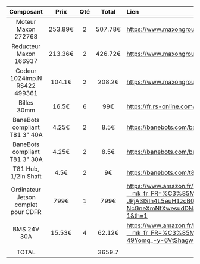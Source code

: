 |Composant|Prix|Qté|Total|Lien|
|:----:|:---:|:---:|:---:|:----|
|Moteur Maxon 272768|253.89€|2|507.78€|https://www.maxongroup.fr/maxon/view/catalog/|
|Reducteur Maxon 166937|213.36€|2|426.72€|https://www.maxongroup.fr/maxon/view/catalog/|
|Codeur 1024imp.N RS422 499361|104.1€|2|208.2€|https://www.maxongroup.fr/maxon/view/catalog/|
|Billes 30mm|16.5€|6|99€|https://fr.rs-online.com/web/p/billes-porteuses/2006385|
|BaneBots compliant T81 3" 40A|4.25€|2|8.5€|https://banebots.com/banebots-compliant-wheel-3-x-0-8-hub-mount-40a-orange/|
|BaneBots compliant T81 3" 30A|4.25€|2|8.5€|https://banebots.com/banebots-compliant-wheel-3-x-0-8-hub-mount-30a-green/|
|T81 Hub, 1/2in Shaft|4.5€|2|9€|https://banebots.com/t81-hub-1-2in-shaft/|
|Ordinateur Jetson complet pour CDFR|799€|1|799€|https://www.amazon.fr/Yahboom-Development-Microphone-Intelligence-Ubuntu20-04/dp/B0CDC8V25M/ref=sr_1_1?__mk_fr_FR=%C3%85M%C3%85%C5%BD%C3%95%C3%91&crid=2MMPI6ROE09QA&dib=eyJ2IjoiMSJ9.r36tlX5osV1ZbJhjq5HcspyfoMgOz8wBxo0i0t1p88FJaaOg02_s78EXuHQMm13zBtciLDK66k9dVqhQO98Err3DY25iFP9qdnKNW-TRSgDX_56CsXDbM-vnHEYAAvUDYRzpBpG2sVzSwFQMSCPYhhamCUaaZ-JPjA3ISlh4L5euH1zcB0AxmtQ_I0PhbBY9-NcGneXmNfXwesudDN8G1bZcPflmV1pbWGqZpGMEJn4nt26S6k4PX_rSXO82vPRtwQj_RX59Hcz8BLL_zX1AkseMyUmrFBm2szbTiUcf0Ow.lYybyZnb1AeLKKcIjFG7xtqVhsMIIUV9IoenxROFL5w&dib_tag=se&keywords=nvidia%2Bjetson%2Borion%2Bnx&qid=1727426016&sprefix=nvidia%2Bjetson%2Borin%2Bnx%2Caps%2C102&sr=8-1&th=1|
|BMS 24V 30A|15.53€|4|62.12€|https://www.amazon.fr/DALY-Batterie-protection-d%C3%A9quilibrage-batterie/dp/B09151BX18/ref=sr_1_9?__mk_fr_FR=%C3%85M%C3%85%C5%BD%C3%95%C3%91&crid=2T4IKFB4CMQSY&dib=eyJ2IjoiMSJ9.8P1vge5ijb3VfcnQudGepQYO5l7IEyKWToAaJ4CrrGQzZNl1w2X2D5mEli2xg8bu1kPsUH8w7MvzTW2y4AaxkDdfGc1Isw6f9BqKyDdAZQICz9rySsXpAoRt8VfEGLO4tLCQ2vwSyldn4wn5xLwGivU6ntp2SL6f5NDxzC_XOy36-49Yomq_-y-6VtShagw6c4MQ8SKu4M6M_ZmkQlA802UqeWDBFUg5PyguP9YfRBP2OJ1p3kTF1Xc6FSv-WzTITc2PImjbcH_zqJAdUJ89imEkIF3TvndAPVPkVi3KESU.iV7Xh8ivZHqt9jSqM9hMKI-vyCFBDGHLH7jON5qO1NM&dib_tag=se&keywords=7s+bms+LiPo&qid=1727699876&sprefix=7s+bms+lipo%2Caps%2C230&sr=8-9|
| | | | | |
|TOTAL| | |3659.7| |
